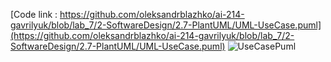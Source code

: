 [Code link : https://github.com/oleksandrblazhko/ai-214-gavrilyuk/blob/lab_7/2-SoftwareDesign/2.7-PlantUML/UML-UseCase.puml](https://github.com/oleksandrblazhko/ai-214-gavrilyuk/blob/lab_7/2-SoftwareDesign/2.7-PlantUML/UML-UseCase.puml)
![UseCasePuml](http://www.plantuml.com/plantuml/proxy?cache=no&src=https://raw.githubusercontent.com/oleksandrblazhko/ai-214-gavrilyuk/lab_7/2-SoftwareDesign/2.7-PlantUML/UML-UseCase.puml)
